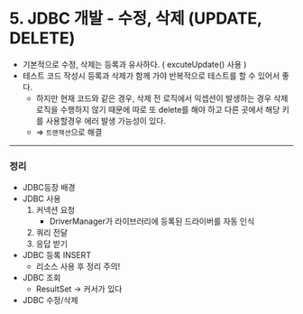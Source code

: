 # 5. JDBC 개발 - 수정, 삭제 (UPDATE, DELETE)

- 기본적으로 수정, 삭제는 등록과 유사하다. ( excuteUpdate() 사용 )
- 테스트 코드 작성시 등록과 삭제가 함께 가야 반복적으로 테스트를 할 수 있어서 좋다.
    - 하지만 현재 코드와 같은 경우, 삭제 전 로직에서 익셉션이 발생하는 경우 삭제 로직을 수행하지 않기 때문에 따로 또 delete를 해야 하고 다른 곳에서 해당 키를 사용할경우 에러 발생 가능성이 있다.
    - ⇒ `트랜잭션`으로 해결
    

---

### 정리

- JDBC등장 배경
- JDBC 사용
    1. 커넥션 요청
        - DriverManager가 라이브러리에 등록된 드라이버를 자동 인식
    2. 쿼리 전달
    3. 응답 받기
- JDBC 등록 INSERT
    - 리소스 사용 후 정리 주의!
- JDBC 조회
    - ResultSet → 커서가 있다
- JDBC 수정/삭제